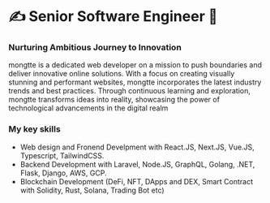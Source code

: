 <h1 align="left">
  ✍  Senior Software Engineer 🤝
</h1>

### Nurturing Ambitious Journey to Innovation


 
<!-- <a align="right">
  <a href="https://github.com/agilecoder2040?tab=repositories&sort=stargazers">
    <img alt="total stars" title="Total stars on GitHub" src="https://custom-icon-badges.herokuapp.com/badge/dynamic/json?logo=star&color=55960c&labelColor=488207&label=Stars&style=for-the-badge&query=%24.stars&url=https://api.github-star-counter.workers.dev/user/agilecoder2040"/></a>
  <a href="https://github.com/agilecoder2040?tab=followers">
    <img alt="followers" title="Follow me on Github" src="https://custom-icon-badges.herokuapp.com/github/followers/agilecoder2040?color=236ad3&labelColor=1155ba&style=for-the-badge&logo=person-add&label=Follow&logoColor=white"/></a>
</a> -->
 

  <span>mongtte</span> is a dedicated web developer on a mission to push boundaries and deliver innovative online solutions. With a focus on creating visually stunning and performant websites, <span>mongtte</span> incorporates the latest industry trends and best practices. Through continuous learning and exploration, <span>mongtte</span> transforms ideas into reality, showcasing the power of technological advancements in the digital realm

<h3> My key skills</h3>
      <ul>
        <li>Web design and Fronend Develpment with React.JS, Next.JS, Vue.JS, Typescript, TailwindCSS.</li>
        <li>Backend Development with Laravel, Node.JS, GraphQL, Golang, .NET, Flask, Django, AWS, GCP.</li>
        <li>Blockchain Development (DeFi, NFT, DApps and DEX, Smart Contract with Solidity, Rust, Solana, Trading Bot etc)</li>
      </ul>

